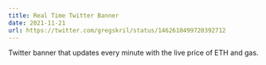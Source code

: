 ```yaml
---
title: Real Time Twitter Banner
date: 2021-11-21
url: https://twitter.com/gregskril/status/1462610499720392712
---
```


Twitter banner that updates every minute with the live price of ETH and gas.
